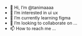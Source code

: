 - 👋 Hi, I’m @tanimaaaa
- 👀 I’m interested in ui ux
- 🌱 I’m currently learning figma
- 💞️ I’m looking to collaborate on ...
- 📫 How to reach me ...

<!---
tanimaaaa/tanimaaaa is a ✨ special ✨ repository because its `README.md` (this file) appears on your GitHub profile.
You can click the Preview link to take a look at your changes.
--->

